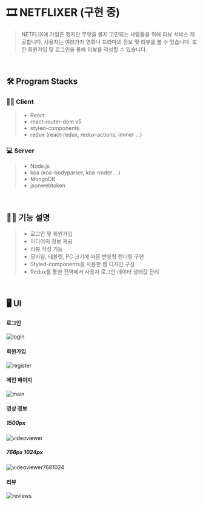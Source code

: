 # 🎞 NETFLIXER (구현 중)
> NETFLIX에 가입은 했지만 무엇을 볼지 고민되는 사람들을 위해 리뷰 서비스 제공합니다.
> 사용자는 여러가지 영화나 드라마의 정보 및 리뷰를 볼 수 있습니다.
> 또한 회원가입 및 로그인을 통해 리뷰를 작성할 수 있습니다.

<br>

## 🛠 Program Stacks
### 👨‍💻 Client
> + React
> + react-router-dom v5
> + styled-components
> + redux (react-redux, redux-actions, immer ...)

### 💻 Server
> + Node.js
> + koa (koa-bodyparser, koa-router ...)
> + MongoDB
> + jsonwebtoken

<br>

## 🙋‍♂️ 기능 설명
> - 로그인 및 회원가입
> - 미디어의 정보 제공
> - 리뷰 작성 기능
> - 모바일, 테블릿, PC 크기에 따른 반응형 렌더링 구현
> - Styled-components을 사용한 웹 디자인 구성
> - Redux를 통한 전역에서 사용자 로그인 데이터 상태값 관리

<br>

## 🖥 UI
#### 로그인
![login](https://user-images.githubusercontent.com/82787408/148334856-1b7c2f9c-67ce-443b-95d5-f8760ae5aee1.JPG)
#### 회원가입
![register](https://user-images.githubusercontent.com/82787408/148334983-f62cfb2f-7258-4020-b073-69f073076e2d.JPG)

#### 메인 페이지
![main](https://user-images.githubusercontent.com/82787408/153703356-8f5f38ef-83a7-4090-a076-8026869413e8.JPG)

#### 영상 정보
##### 1500px
![videoviewer](https://user-images.githubusercontent.com/82787408/148335011-49f063d8-90aa-4495-a158-703a53214c42.JPG)

##### 768px 1024px
![videoviewer7681024](https://user-images.githubusercontent.com/82787408/148337060-88e6b7e2-8f80-4b72-b74a-f357be05f8b1.jpg)

#### 리뷰
![reviews](https://user-images.githubusercontent.com/82787408/153703367-2643bc55-2e20-436d-ad9c-61af1341c29a.JPG)

